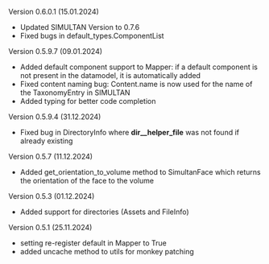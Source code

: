 Version 0.6.0.1 (15.01.2024)
- Updated SIMULTAN Version to 0.7.6
- Fixed bugs in default_types.ComponentList

Version 0.5.9.7 (09.01.2024)
- Added default component support to Mapper: if a default component is not present in the datamodel, it is automatically added
- Fixed content naming bug: Content.name is now used for the name of the TaxonomyEntry in SIMULTAN
- Added typing for better code completion

Version 0.5.9.4 (31.12.2024)
- Fixed bug in DirectoryInfo where __dir__helper_file__ was not found if already existing

Version 0.5.7 (11.12.2024)
- Added get_orientation_to_volume method to SimultanFace which returns the orientation of the face to the volume

Version 0.5.3 (01.12.2024)
- Added support for directories (Assets and FileInfo)

Version 0.5.1 (25.11.2024)

- setting re-register default in Mapper to True
- added uncache method to utils for monkey patching
